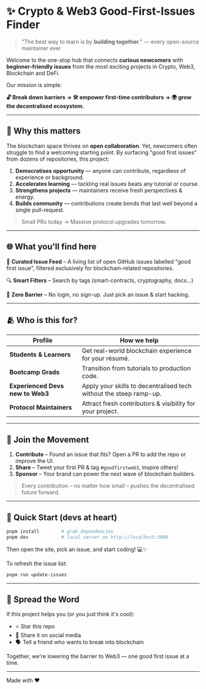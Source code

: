 # ✨ **Crypto & Web3 Good-First-Issues Finder**

> "The best way to learn is by **building together**." — every open-source maintainer ever

Welcome to the one-stop hub that connects **curious newcomers** with **beginner-friendly issues** from the most exciting projects in Crypto, Web3, Blockchain and DeFi.

Our mission is simple:

**🔓 Break down barriers → 🛠️ empower first-time contributors → 🌍 grow the decentralised ecosystem.**

---

## 🚀 Why this matters

The blockchain space thrives on **open collaboration**. Yet, newcomers often struggle to find a welcoming starting point. By surfacing "good first issues" from dozens of repositories, this project:

1. **Democratises opportunity** — anyone can contribute, regardless of experience or background.
2. **Accelerates learning** — tackling real issues beats any tutorial or course.
3. **Strengthens projects** — maintainers receive fresh perspectives & energy.
4. **Builds community** — contributions create bonds that last well beyond a single pull-request.

> Small PRs today → Massive protocol upgrades tomorrow.

---

## 🌐 What you'll find here

🎯 **Curated Issue Feed**  – A living list of open GitHub issues labelled "good first issue", filtered exclusively for blockchain-related repositories.

🔍 **Smart Filters** – Search by tags (smart-contracts, cryptography, docs…)

💫 **Zero Barrier** – No login, no sign-up. Just pick an issue & start hacking.

---

## 🫂 Who is this for?

| Profile | How we help |
|---------|-------------|
| **Students & Learners** | Get real-world blockchain experience for your résumé. |
| **Bootcamp Grads** | Transition from tutorials to production code. |
| **Experienced Devs new to Web3** | Apply your skills to decentralised tech without the steep ramp-up. |
| **Protocol Maintainers** | Attract fresh contributors & visibility for your project. |

---

## 🤝 Join the Movement

1. **Contribute** – Found an issue that fits? Open a PR to add the repo or improve the UI.
2. **Share** – Tweet your first PR & tag `#goodfirstweb3`, inspire others!
3. **Sponsor** – Your brand can power the next wave of blockchain builders.

> Every contribution – no matter how small – pushes the decentralised future forward.

---

## 🏁 Quick Start (devs at heart)

```bash
pnpm install        # grab dependencies
pnpm dev            # local server on http://localhost:3000
```

Then open the site, pick an issue, and start coding! 💻✨

To refresh the issue list:

```bash
pnpm run update-issues
```

---

## 🌟 Spread the Word

If this project helps you (or you just think it's cool):

- ⭐️ Star this repo
- 📢 Share it on social media
- 🗣️ Tell a friend who wants to break into blockchain

Together, we're lowering the barrier to Web3 — one good first issue at a time.

---

Made with ❤️ 

